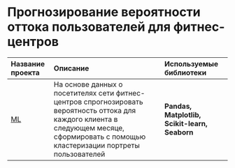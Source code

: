 # Прогнозирование вероятности оттока пользователей для фитнес-центров

| Название проекта | Описание | Используемые библиотеки | 
| :---------------------- | :---------------------- | :---------------------- |
 [ML](https://github.com/jvx92/Predictions-and-predictions/blob/main/Predictions%20and%20predictions/ML.ipynb) | На основе данных о посетителях сети фитнес-центров спрогнозировать вероятность оттока для каждого клиента в следующем месяце, сформировать с помощью кластеризации портреты пользователей  | **Pandas, Matplotlib, Scikit-learn, Seaborn**

 
